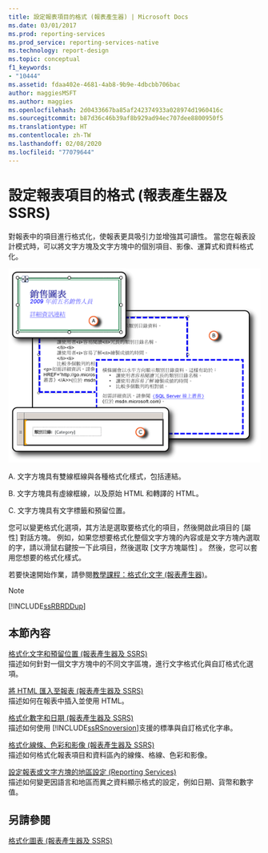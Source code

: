 ```yaml
---
title: 設定報表項目的格式 (報表產生器) | Microsoft Docs
ms.date: 03/01/2017
ms.prod: reporting-services
ms.prod_service: reporting-services-native
ms.technology: report-design
ms.topic: conceptual
f1_keywords:
- "10444"
ms.assetid: fdaa402e-4681-4ab8-9b9e-4dbcbb706bac
author: maggiesMSFT
ms.author: maggies
ms.openlocfilehash: 2d0433667ba85af242374933a028974d1960416c
ms.sourcegitcommit: b87d36c46b39af8b929ad94ec707dee8800950f5
ms.translationtype: HT
ms.contentlocale: zh-TW
ms.lasthandoff: 02/08/2020
ms.locfileid: "77079644"
---
```

# <a name="formatting-report-items-report-builder-and-ssrs"></a>設定報表項目的格式 (報表產生器及 SSRS)
  對報表中的項目進行格式化，使報表更具吸引力並增強其可讀性。 當您在報表設計模式時，可以將文字方塊及文字方塊中的個別項目、影像、運算式和資料格式化。  
  
 ![rs_FormattingReporttItems](../../reporting-services/report-design/media/rs-formattingreporttitems.gif "rs_FormattingReporttItems")  
  
 A. 文字方塊具有雙線框線與各種格式化樣式，包括連結。  
  
 B. 文字方塊具有虛線框線，以及原始 HTML 和轉譯的 HTML。  
  
 C. 文字方塊具有文字標籤和預留位置。  
  
 您可以變更格式化選項，其方法是選取要格式化的項目，然後開啟此項目的 [屬性] 對話方塊。 例如，如果您想要格式化整個文字方塊的內容或是文字方塊內選取的字，請以滑鼠右鍵按一下此項目，然後選取 [文字方塊屬性]  。 然後，您可以套用您想要的格式化樣式。  
  
 若要快速開始作業，請參閱[教學課程：格式化文字 &#40;報表產生器&#41;](../../reporting-services/tutorial-format-text-report-builder.md)。  
  
> [!NOTE]  
>  [!INCLUDE[ssRBRDDup](../../includes/ssrbrddup-md.md)]  
  
## <a name="in-this-section"></a>本節內容  
 [格式化文字和預留位置 &#40;報表產生器及 SSRS&#41;](../../reporting-services/report-design/formatting-text-and-placeholders-report-builder-and-ssrs.md)  
 描述如何針對一個文字方塊中的不同文字區塊，進行文字格式化與自訂格式化選項。  
  
 [將 HTML 匯入至報表 &#40;報表產生器及 SSRS&#41;](../../reporting-services/report-design/importing-html-into-a-report-report-builder-and-ssrs.md)  
 描述如何在報表中插入並使用 HTML。  
  
 [格式化數字和日期 &#40;報表產生器及 SSRS&#41;](../../reporting-services/report-design/formatting-numbers-and-dates-report-builder-and-ssrs.md)  
 描述如何使用 [!INCLUDE[ssRSnoversion](../../includes/ssrsnoversion-md.md)]支援的標準與自訂格式化字串。  
  
 [格式化線條、色彩和影像 &#40;報表產生器及 SSRS&#41;](../../reporting-services/report-design/formatting-lines-colors-and-images-report-builder-and-ssrs.md)  
 描述如何格式化報表項目和資料區內的線條、格線、色彩和影像。  
  
 [設定報表或文字方塊的地區設定 &#40;Reporting Services&#41;](../../reporting-services/report-design/set-the-locale-for-a-report-or-text-box-reporting-services.md)  
 描述如何變更因語言和地區而異之資料顯示格式的設定，例如日期、貨幣和數字值。  
  
## <a name="see-also"></a>另請參閱  
 [格式化圖表 &#40;報表產生器及 SSRS&#41;](../../reporting-services/report-design/formatting-a-chart-report-builder-and-ssrs.md)  
  
  
